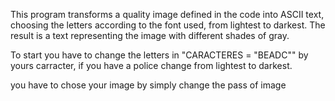 This program transforms a quality image defined in the code into ASCII text,
choosing the letters according to the font used, from lightest to darkest.
The result is a text representing the image with different shades of gray.

To start you have to change the letters in "CARACTERES = "BEADC"" by yours carracter, if you have a police change from lightest to darkest.

you have to chose your image by simply change the pass of image
